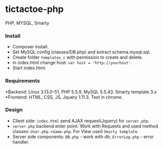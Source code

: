 # tictactoe-php
PHP, MYSQL, Smarty

### Install
* Composer install.
* Set MySQL config (classes/DB.php) and extract schema.mysql.sql.
* Create folder `templates_c` with permission to create and delete.
* In index.html change host: `var host = 'http://yourhost'`.
* Start index.html.


### Requirements
*Backend: Linux 3.13.0-51, PHP 5.5.9, MySQL 5.5.43. Smarty template 3.x
*Frontend: HTML, CSS, JS, Jquery 1.11.3. Test in chrome.

### Design
* Client side: `index.html` send AJAX request(Jquery) for `server.php`.
* `server.php` backend enter point. Work with Requests and used method classes: `User.php->Game.php`. For View used `Smarty template`. 
* Server side components: `DB.php` - work with db, `ErrorLog.php` - error handler.
